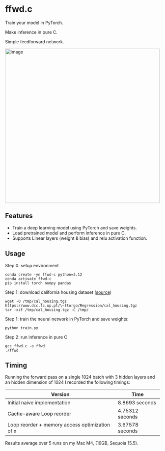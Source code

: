 # ffwd.c

Train your model in PyTorch. 

Make inference in pure C.

Simple feedforward network.

<img width="503" alt="image" src="https://github.com/user-attachments/assets/b7816dcc-1cc8-48a4-a4d4-49693e8ac9d0" />

## Features

* Train a deep learning model using PyTorch and save weights.
* Load pretrained model and perform inference in pure C.
* Supports Linear layers (weight & bias) and relu activation function.

## Usage

Step 0: setup environment

```
conda create -yn ffwd-c python=3.12
conda activate ffwd-c
pip install torch numpy pandas
```

Step 1: download california housing dataset ([source](https://www.dcc.fc.up.pt/~ltorgo/Regression/cal_housing.html))

```
wget -O /tmp/cal_housing.tgz https://www.dcc.fc.up.pt/\~ltorgo/Regression/cal_housing.tgz
tar -xzf /tmp/cal_housing.tgz -C /tmp/
```

Step 1: train the neural network in PyTorch and save weights:

```
python train.py
```

Step 2: run inference in pure C

```
gcc ffwd.c -o ffwd
./ffwd
```

## Timing

Running the forward pass on a single 1024 batch with 3 hidden layers and an hidden dimension of 1024 I recorded the following timings:

| Version | Time |
| --- | --- |
| Initial naive implementation | 8.8693 seconds |
| Cache-aware Loop reorder | 4.75312 seconds |
| Loop reorder + memory access optimization of x | 3.67578 seconds |

Results average over 5 runs on my  Mac M4, (16GB, Sequoia 15.5).